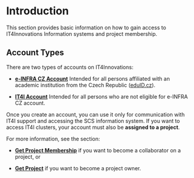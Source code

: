 # Introduction

This section provides basic information on how to gain access to IT4Innovations Information systems and project membership.

## Account Types

There are two types of accounts on IT4Innovations:

* [**e-INFRA CZ Account**][1]
    Intended for all persons affiliated with an academic institution from the Czech Republic ([eduID.cz][a]).

* [**IT4I Account**][2]
    Intended for all persons who are not eligible for e-INFRA CZ account.

Once you create an account, you can use it only for communication with IT4I support and accessing the SCS information system.
If you want to access IT4I clusters, your account must also be **assigned to a project**.

For more information, see the section:

* [**Get Project Membership**][3]
    if you want to become a collaborator on a project, or

* [**Get Project**][4]
    if you want to become a project owner.

[1]: ./einfracz-account.md
[2]: ../obtaining-login-credentials/obtaining-login-credentials.md
[3]: ../access/project-access.md
[4]: ../applying-for-resources.md

[a]: https://www.eduid.cz/
